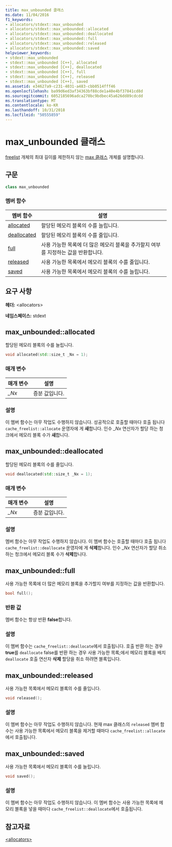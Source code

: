 ```yaml
---
title: max_unbounded 클래스
ms.date: 11/04/2016
f1_keywords:
- allocators/stdext::max_unbounded
- allocators/stdext::max_unbounded::allocated
- allocators/stdext::max_unbounded::deallocated
- allocators/stdext::max_unbounded::full
- allocators/stdext::max_unbounded::released
- allocators/stdext::max_unbounded::saved
helpviewer_keywords:
- stdext::max_unbounded
- stdext::max_unbounded [C++], allocated
- stdext::max_unbounded [C++], deallocated
- stdext::max_unbounded [C++], full
- stdext::max_unbounded [C++], released
- stdext::max_unbounded [C++], saved
ms.assetid: e34627a9-c231-4031-a483-cbb0514fff46
ms.openlocfilehash: ba99d6ed3af34363bf88cde1a40e4bf37841cd8d
ms.sourcegitcommit: 6052185696adca270bc9bdbec45a626dd89cdcdd
ms.translationtype: MT
ms.contentlocale: ko-KR
ms.lasthandoff: 10/31/2018
ms.locfileid: "50555859"
---
```

# <a name="maxunbounded-class"></a>max_unbounded 클래스

[freelist](../standard-library/freelist-class.md) 개체의 최대 길이를 제한하지 않는 [max 클래스](../standard-library/allocators-header.md) 개체를 설명합니다.

## <a name="syntax"></a>구문

```cpp
class max_unbounded
```

### <a name="member-functions"></a>멤버 함수

|멤버 함수|설명|
|-|-|
|[allocated](#allocated)|할당된 메모리 블록의 수를 늘립니다.|
|[deallocated](#deallocated)|할당된 메모리 블록의 수를 줄입니다.|
|[full](#full)|사용 가능한 목록에 더 많은 메모리 블록을 추가할지 여부를 지정하는 값을 반환합니다.|
|[released](#released)|사용 가능한 목록에서 메모리 블록의 수를 줄입니다.|
|[saved](#saved)|사용 가능한 목록에서 메모리 블록의 수를 늘립니다.|

## <a name="requirements"></a>요구 사항

**헤더:** \<allocators>

**네임스페이스:** stdext

## <a name="allocated"></a>  max_unbounded::allocated

할당된 메모리 블록의 수를 늘립니다.

```cpp
void allocated(std::size_t _Nx = 1);
```

### <a name="parameters"></a>매개 변수

|매개 변수|설명|
|---------------|-----------------|
|*_Nx*|증분 값입니다.|

### <a name="remarks"></a>설명

이 멤버 함수는 아무 작업도 수행하지 않습니다. 성공적으로 호출할 때마다 호출 됩니다 `cache_freelist::allocate` 운영자에 게 **새**합니다. 인수 *_Nx* 연산자가 할당 하는 청크에서 메모리 블록 수가 **새**합니다.

## <a name="deallocated"></a>  max_unbounded::deallocated

할당된 메모리 블록의 수를 줄입니다.

```cpp
void deallocated(std::size_t _Nx = 1);
```

### <a name="parameters"></a>매개 변수

|매개 변수|설명|
|---------------|-----------------|
|*_Nx*|증분 값입니다.|

### <a name="remarks"></a>설명

멤버 함수는 아무 작업도 수행하지 않습니다. 이 멤버 함수는 호출할 때마다 호출 됩니다 `cache_freelist::deallocate` 운영자에 게 **삭제**합니다. 인수 *_Nx* 연산자가 할당 취소 하는 청크에서 메모리 블록 수가 **삭제**합니다.

## <a name="full"></a>  max_unbounded::full

사용 가능한 목록에 더 많은 메모리 블록을 추가할지 여부를 지정하는 값을 반환합니다.

```cpp
bool full();
```

### <a name="return-value"></a>반환 값

멤버 함수는 항상 반환 **false**합니다.

### <a name="remarks"></a>설명

이 멤버 함수는 `cache_freelist::deallocate`에서 호출됩니다. 호출 반환 하는 경우 **true**를 `deallocate` false를 반환 하는 경우 사용 가능한 목록;에서 메모리 블록을 배치 `deallocate` 호출 연산자 **삭제** 할당을 취소 하려면 블록입니다.

## <a name="released"></a>  max_unbounded::released

사용 가능한 목록에서 메모리 블록의 수를 줄입니다.

```cpp
void released();
```

### <a name="remarks"></a>설명

이 멤버 함수는 아무 작업도 수행하지 않습니다. 현재 max 클래스의 `released` 멤버 함수는 사용 가능한 목록에서 메모리 블록을 제거할 때마다 `cache_freelist::allocate`에서 호출됩니다.

## <a name="saved"></a>  max_unbounded::saved

사용 가능한 목록에서 메모리 블록의 수를 늘립니다.

```cpp
void saved();
```

### <a name="remarks"></a>설명

이 멤버 함수는 아무 작업도 수행하지 않습니다. 이 멤버 함수는 사용 가능한 목록에 메모리 블록을 넣을 때마다 `cache_freelist::deallocate`에서 호출됩니다.

## <a name="see-also"></a>참고자료

[\<allocators>](../standard-library/allocators-header.md)<br/>
